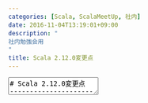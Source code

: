 ```yaml
---
categories: [Scala, ScalaMeetUp, 社内]
date: 2016-11-04T13:19:01+09:00
description: "
社内勉強会用
"
title: Scala 2.12.0変更点
---
```


<textarea data-markdown
    data-separator="\n===\n"
    data-vertical="\n---\n"
    data-notes="^Note:">
# Scala 2.12.0変更点
----------------------
サイバーエージェント ScalaMeetUp

<!-- .slide: class="center" -->
===
# About Me
---------
![κeenのアイコン](/images/icon.png) <!-- .element: style="position:absolute;right:0;z-index:-1" -->

 * κeen
 * [@blackenedgold](https://twitter.com/blackenedgold)
 * Github: [KeenS](https://github.com/KeenS)
 * AI Studio Dev Group
 * Lisp, ML, Rust, Shell Scriptあたりを書きます

===

# サマリー
----------
全部[公式ページ](http://www.scala-lang.org/news/2.12.0)に詳細あるよ

* Java8向けの互換性向上したよ
  + トレイトがinterfaceに
  + 無名関数がlambdaに
  + SAMとScalaの関数が統合
* コンパイラが少し賢くなったよ
  + いくつかでinvokedynamicを使うように
  + 中間状態をやめた
  + 最適化をするように
* ライブラリ改善した
  + EitherがRight Biasedに
  + Futureが強化
* 非互換いくつか


===

# トレイトがinterfaceに
-----------------------

``` scala
trait Foo {
  def foo(): String = "foo"
  def bar(): String
}
```

===

# トレイトがinterfaceに
-----------------------


```
$ scalac-2.11 Trait.scala
$ ls
Foo$class.class  Foo.class  Trait.scala
$ javap Foo
Compiled from "Trait.scala"
public interface Foo {
  public abstract java.lang.String foo();
  public abstract java.lang.String bar();
}
$ javap 'Foo$class'
Compiled from "Trait.scala"
public abstract class Foo$class {
  public static java.lang.String foo(Foo);
  public static void $init$(Foo);
}

```

===

# トレイトがinterfaceに
-----------------------

```
$ scalac-2.12 Trait.scala
$ ls
Foo.class  Trait.scala
$ javap Foo
Compiled from "Trait.scala"
public interface Foo {
  public static java.lang.String foo$(Foo);
  public java.lang.String foo();
  public abstract java.lang.String bar();
  public static void $init$(Foo);

```

===

# 無名関数がlambdaに
-----------------------

```
class Foo {
  val f = () => "string"
}
```

===

# 無名関数がlambdaに
-----------------------


```
$ scalac-2.11 Trait.scala
$ ls
Foo$$anonfun$1.class  Foo.class  Trait.scala
$ javap Foo
Compiled from "Trait.scala"
public class Foo {
  public scala.Function0<java.lang.String> f();
  public Foo();
}
$ javap  'Foo$$anonfun$1
Compiled from "Trait.scala"
public final class Foo$$anonfun$1 extends scala.runtime.AbstractFunction0<java.lang.String> implements scala.Serializable {
  public static final long serialVersionUID;
  public final java.lang.String apply();
  public final java.lang.Object apply();
  public Foo$$anonfun$1(Foo);
}

```

===

# 無名関数がlambdaに
-----------------------

```
$ scalac-2.12 Trait.scala
$ ls
Foo.class  Trait.scala
$ javap -p Foo
Compiled from "Trait.scala"
public class Foo {
  private final scala.Function0<java.lang.String> f;
  public scala.Function0<java.lang.String> f();
  public static final java.lang.String $anonfun$f$1();
  public Foo();
  private static java.lang.Object $deserializeLambda$(java.lang.invoke.SerializedLambda);
$ javap -c -p Foo
Compiled from "Trait.scala"
public class Foo {
  private final scala.Function0<java.lang.String> f;

  public scala.Function0<java.lang.String> f();
    Code:
       0: aload_0
       1: getfield      #19                 // Field f:Lscala/Function0;
       4: areturn

  public static final java.lang.String $anonfun$f$1();
    Code:
       0: ldc           #25                 // String string
       2: areturn

  public Foo();
    Code:
       0: aload_0
       1: invokespecial #29                 // Method java/lang/Object."<init>":()V
       4: aload_0
       5: invokedynamic #49,  0             // InvokeDynamic #0:apply:()Lscala/Function0;
      10: putfield      #19                 // Field f:Lscala/Function0;
      13: return

  private static java.lang.Object $deserializeLambda$(java.lang.invoke.SerializedLambda);
    Code:
       0: aload_0
       1: invokedynamic #61,  0             // InvokeDynamic #1:lambdaDeserialize:(Ljava/lang/invoke/SerializedLambda;)Ljava/lang/Object;
       6: areturn
}
```

===

# SAMとScalaの関数が統合
-----------------------

関数をSingle Abstract Methodに出来る

```
scala> val runRunnable: Runnable = () => println("Run!")
runRunnable: Runnable = $$Lambda$1073/754978432@7cf283e1
scala> runRunnable.run()
Run!
```

JavaでLambdaが期待される箇所にScalaの無名関数を書ける

===

# SAMとScalaの関数が統合
-----------------------

逆に、JavaのLambdaでScalaの関数を作れる

```
public class A {
  scala.Function1<String, String> f = s -> s.trim();
}
```

===

# 最適化
--------
とりあえずDead Code Elimination

```
class Foo {
  def add1(i: Int) = {
    val unused = 1 + i
    1 + i
  }

}

```

===

# 最適化
--------

```
$ scalac Trait.java
$ javap -c Foo
...
  public int add1(int);
    Code:
       0: iconst_1
       1: iload_1
       2: iadd
       3: istore_2
       4: iconst_1
       5: iload_1
       6: iadd
       7: ireturn
...
}

```

===

# 最適化
--------

```
$ scalac -opt:l:method Trait.java
$ javap -c Foo
...
  public int add1(int);
    Code:
       0: iconst_1
       1: iload_1
       2: iadd
       3: ireturn
...
```

===

# 非互換
--------

* Object initialization locks and lambdas
  + 無名関数が元のクラスのメソッドになったので変にデッドロックするかも
* Lambdas capturing outer instances
  + 無名関数が元のクラスのメソッドになったのでスコープが少し変わる
  + シリアライズに影響出るかも
* SAM conversion precedes implicits
  + SAM conversionとimplicit comversionだとSAMが優先される

===

# 非互換
--------

* SAM conversion in overloading resolution
  + なんか型が面倒になった
* Inferred types for fields
  + なんかよく分かんなかった
* Changed syntax trees (affects macro and compiler plugin authors)
  + 変わったらしい

</textarea>

